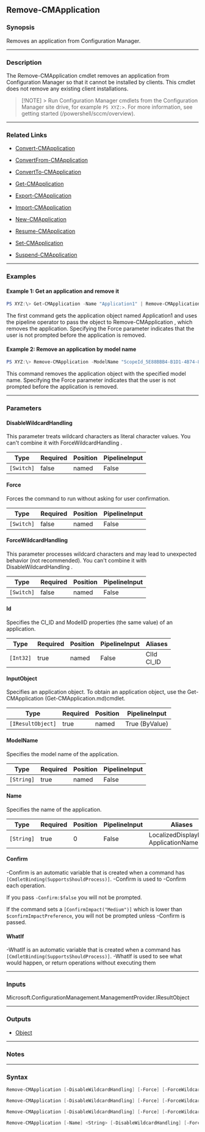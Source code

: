 Remove-CMApplication
--------------------




### Synopsis
Removes an application from Configuration Manager.



---


### Description

The Remove-CMApplication cmdlet removes an application from Configuration Manager so that it cannot be installed by clients. This cmdlet does not remove any existing client installations.



> [!NOTE] > Run Configuration Manager cmdlets from the Configuration Manager site drive, for example `PS XYZ:>`. For more information, see getting started (/powershell/sccm/overview).



---


### Related Links
* [Convert-CMApplication](Convert-CMApplication)



* [ConvertFrom-CMApplication](ConvertFrom-CMApplication)



* [ConvertTo-CMApplication](ConvertTo-CMApplication)



* [Get-CMApplication](Get-CMApplication)



* [Export-CMApplication](Export-CMApplication)



* [Import-CMApplication](Import-CMApplication)



* [New-CMApplication](New-CMApplication)



* [Resume-CMApplication](Resume-CMApplication)



* [Set-CMApplication](Set-CMApplication)



* [Suspend-CMApplication](Suspend-CMApplication)





---


### Examples
#### Example 1: Get an application and remove it
```PowerShell
PS XYZ:\> Get-CMApplication -Name "Application1" | Remove-CMApplication -Force
```
The first command gets the application object named Application1 and uses the pipeline operator to pass the object to Remove-CMApplication , which removes the application. Specifying the Force parameter indicates that the user is not prompted before the application is removed.
#### Example 2: Remove an application by model name
```PowerShell
PS XYZ:\> Remove-CMApplication -ModelName "ScopeId_5E88BBB4-B1D1-4B74-8A4F-9E8B03BC1EB0/Application_7aa0ed27-6240-4070-a098-3edc9281dd96" -Force
```
This command removes the application object with the specified model name. Specifying the Force parameter indicates that the user is not prompted before the application is removed.


---


### Parameters
#### **DisableWildcardHandling**

This parameter treats wildcard characters as literal character values. You can't combine it with ForceWildcardHandling .






|Type      |Required|Position|PipelineInput|
|----------|--------|--------|-------------|
|`[Switch]`|false   |named   |False        |



#### **Force**

Forces the command to run without asking for user confirmation.






|Type      |Required|Position|PipelineInput|
|----------|--------|--------|-------------|
|`[Switch]`|false   |named   |False        |



#### **ForceWildcardHandling**

This parameter processes wildcard characters and may lead to unexpected behavior (not recommended). You can't combine it with DisableWildcardHandling .






|Type      |Required|Position|PipelineInput|
|----------|--------|--------|-------------|
|`[Switch]`|false   |named   |False        |



#### **Id**

Specifies the CI_ID and ModelID properties (the same value) of an application.






|Type     |Required|Position|PipelineInput|Aliases       |
|---------|--------|--------|-------------|--------------|
|`[Int32]`|true    |named   |False        |CIId<br/>CI_ID|



#### **InputObject**

Specifies an application object. To obtain an application object, use the Get-CMApplication (Get-CMApplication.md)cmdlet.






|Type             |Required|Position|PipelineInput |
|-----------------|--------|--------|--------------|
|`[IResultObject]`|true    |named   |True (ByValue)|



#### **ModelName**

Specifies the model name of the application.






|Type      |Required|Position|PipelineInput|
|----------|--------|--------|-------------|
|`[String]`|true    |named   |False        |



#### **Name**

Specifies the name of the application.






|Type      |Required|Position|PipelineInput|Aliases                                 |
|----------|--------|--------|-------------|----------------------------------------|
|`[String]`|true    |0       |False        |LocalizedDisplayName<br/>ApplicationName|



#### **Confirm**
-Confirm is an automatic variable that is created when a command has ```[CmdletBinding(SupportsShouldProcess)]```.
-Confirm is used to -Confirm each operation.

If you pass ```-Confirm:$false``` you will not be prompted.


If the command sets a ```[ConfirmImpact("Medium")]``` which is lower than ```$confirmImpactPreference```, you will not be prompted unless -Confirm is passed.

#### **WhatIf**
-WhatIf is an automatic variable that is created when a command has ```[CmdletBinding(SupportsShouldProcess)]```.
-WhatIf is used to see what would happen, or return operations without executing them


---


### Inputs
Microsoft.ConfigurationManagement.ManagementProvider.IResultObject





---


### Outputs
* [Object](https://learn.microsoft.com/en-us/dotnet/api/System.Object)






---


### Notes




---


### Syntax
```PowerShell
Remove-CMApplication [-DisableWildcardHandling] [-Force] [-ForceWildcardHandling] -Id <Int32> [-Confirm] [-WhatIf] [<CommonParameters>]
```
```PowerShell
Remove-CMApplication [-DisableWildcardHandling] [-Force] [-ForceWildcardHandling] -InputObject <IResultObject> [-Confirm] [-WhatIf] [<CommonParameters>]
```
```PowerShell
Remove-CMApplication [-DisableWildcardHandling] [-Force] [-ForceWildcardHandling] -ModelName <String> [-Confirm] [-WhatIf] [<CommonParameters>]
```
```PowerShell
Remove-CMApplication [-Name] <String> [-DisableWildcardHandling] [-Force] [-ForceWildcardHandling] [-Confirm] [-WhatIf] [<CommonParameters>]
```
